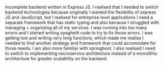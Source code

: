 Incomplete backend written in Express JS. I realised that I needed to switch backend technologies because originally I wanted the flexibility of express JS and JavaScript, but I realised for entreprise level applications I need a separate framework that has static typing and also because I struggled with managing + organizing all of my services. I was running into too many errors and I started writing spaghetti code to try to fix those errors. I was getting lost and writing very long functions, which made me realise I needed to find another strategy and framework that could accomodate for those needs. I am also more familiar with springboot. I also realised I need to switch to implementing microservice architecture instead of a monolithic architecture for greater scalability on the backend.

